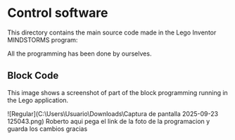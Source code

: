 Control software
====

This directory contains the main source code made in the Lego Inventor MINDSTORMS program:

All the programming has been done by ourselves.


## Block Code

This image shows a screenshot of part of the block programming running in the Lego application.

![Regular](C:\Users\Usuario\Downloads\Captura de pantalla 2025-09-23 125043.png)
Roberto aqui pega el link de la foto de la programacion y guarda los cambios gracias


